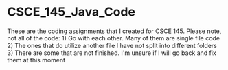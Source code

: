 # CSCE_145_Java_Code
These are the coding assignments that I created for CSCE 145.
Please note, not all of the code:
      1) Go with each other. Many of them are single file code
      2) The ones that do utilize another file I have not split into different folders
      3) There are some that are not finished. I'm unsure if I will go back and fix them at this moment

